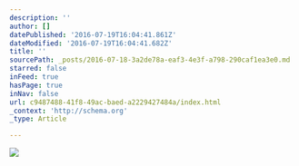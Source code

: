 ```yaml
---
description: ''
author: []
datePublished: '2016-07-19T16:04:41.861Z'
dateModified: '2016-07-19T16:04:41.682Z'
title: ''
sourcePath: _posts/2016-07-18-3a2de78a-eaf3-4e3f-a798-290caf1ea3e0.md
starred: false
inFeed: true
hasPage: true
inNav: false
url: c9487488-41f8-49ac-baed-a2229427484a/index.html
_context: 'http://schema.org'
_type: Article

---
```

![](https://the-grid-user-content.s3-us-west-2.amazonaws.com/db75af7d-6233-427f-bdd1-9a3899203264.jpg)
